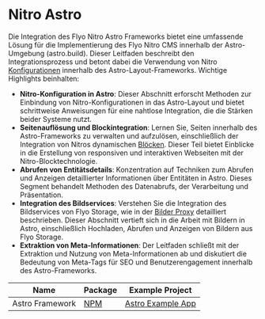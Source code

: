 # Nitro Astro

Die Integration des Flyo Nitro Astro Frameworks bietet eine umfassende Lösung für die Implementierung des Flyo Nitro CMS innerhalb der Astro-Umgebung (astro.build). Dieser Leitfaden beschreibt den Integrationsprozess und betont dabei die Verwendung von Nitro [Konfigurationen](config.md) innerhalb des Astro-Layout-Frameworks. Wichtige Highlights beinhalten:

+ **Nitro-Konfiguration in Astro**: Dieser Abschnitt erforscht Methoden zur Einbindung von Nitro-Konfigurationen in das Astro-Layout und bietet schrittweise Anweisungen für eine nahtlose Integration, die die Stärken beider Systeme nutzt.
+ **Seitenauflösung und Blockintegration**: Lernen Sie, Seiten innerhalb des Astro-Frameworks zu verwalten und aufzulösen, einschließlich der Integration von Nitros dynamischen [Blöcken](block.md). Dieser Teil bietet Einblicke in die Erstellung von responsiven und interaktiven Webseiten mit der Nitro-Blocktechnologie.
+ **Abrufen von Entitätsdetails**: Konzentration auf Techniken zum Abrufen und Anzeigen detaillierter Informationen über Entitäten in Astro. Dieses Segment behandelt Methoden des Datenabrufs, der Verarbeitung und Präsentation.
+ **Integration des Bildservices**: Verstehen Sie die Integration des Bildservices von Flyo Storage, wie in der [Bilder Proxy](../../dev/infos/images.md) detailliert beschrieben. Dieser Abschnitt vertieft sich in die Arbeit mit Bildern in Astro, einschließlich Hochladen, Abrufen und Anzeigen von Bildern aus Flyo Storage.
+ **Extraktion von Meta-Informationen**: Der Leitfaden schließt mit der Extraktion und Nutzung von Meta-Informationen ab und diskutiert die Bedeutung von Meta-Tags für SEO und Benutzerengagement innerhalb des Astro-Frameworks.

|Name|Package|Example Project
|----|-------|--------------
|Astro Framework|[NPM](https://www.npmjs.com/package/@flyo/nitro-astro)|[Astro Example App](https://github.com/flyocloud/astro-zooexample.com)